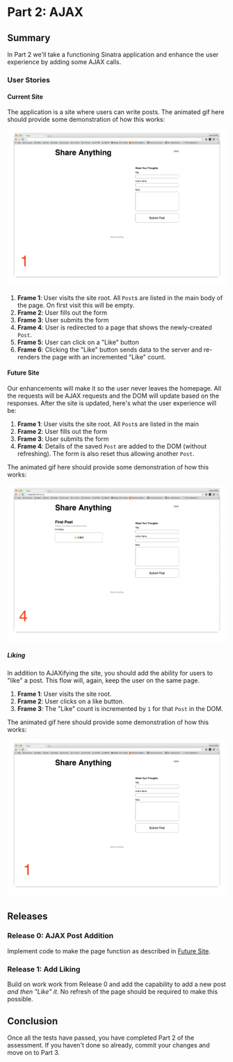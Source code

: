 # Part 2:  AJAX

## Summary

In Part 2 we'll take a functioning Sinatra application and enhance the user
experience by adding some AJAX calls.

### User Stories

#### Current Site

The application is a site where users can write posts.  The animated gif here
should provide some demonstration of how this works:

![](mockups/original_functionality.gif)

1. **Frame 1**: User visits the site root. All `Post`s are listed in the main
   body of the page. On first visit this will be empty.
1. **Frame 2**: User fills out the form
1. **Frame 3**: User submits the form
1. **Frame 4**: User is redirected to a page that shows the newly-created `Post`.
1. **Frame 5**: User can click on a "Like" button
1. **Frame 6**: Clicking the "Like" button sends data to the server and
   re-renders the page with an incremented "Like" count.

<a name="future-site">

#### Future Site

Our enhancements will make it so the user never leaves the homepage.  All the
requests will be AJAX requests and the DOM will update based on the responses.
After the site is updated, here's what the user experience will be:

1. **Frame 1**: User visits the site root. All `Post`s are listed in the main
1. **Frame 2**: User fills out the form
1. **Frame 3**: User submits the form
1. **Frame 4**: Details of the saved `Post` are added to the DOM (without refreshing). The form is also reset thus allowing another `Post`.

The animated gif here should provide some demonstration of how this works:

![](mockups/ajax_post.gif)

##### Liking

In addition to AJAXifying the site, you should add the ability for users to "like" a post. This flow will, again, keep the user on the same page.

1. **Frame 1**: User visits the site root.
1. **Frame 2**: User clicks on a like button.
1. **Frame 3**: The "Like" count is incremented by `1` for that `Post` in the DOM.

The animated gif here should provide some demonstration of how this works:

![](mockups/like_functionality.gif)

## Releases

### Release 0: AJAX Post Addition

Implement code to make the page function as described in
[Future Site](#future-site).

### Release 1: Add Liking

Build on work work from Release 0 and add the capability to add a new post _and
then "Like" it_. No refresh of the page should be required to make this
possible.

## Conclusion
Once all the tests have passed, you have completed Part 2 of the assessment. If you haven't done so already, commit your changes and move on to Part 3.
